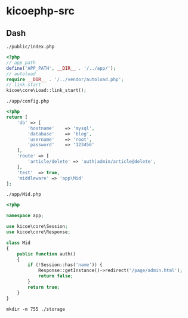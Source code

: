 # kicoephp-src

## Dash

`./public/index.php`
```php
<?php
// app path
define('APP_PATH', __DIR__ . '/../app/');
// autoload
require __DIR__ . '/../vendor/autoload.php';
// link-start 
kicoe\core\Load::link_start();

```

`./app/config.php`
```php
<?php
return [
    'db' => [
        'hostname'    => 'mysql',
        'database'    => 'blog',
        'username'    => 'root',
        'password'    => '123456'
    ],
    'route' => [
        'article/delete' => 'auth|admin/article@delete',
    ],
    'test'  => true,
    'middleware' => 'app\Mid'
];

```

`./app/Mid.php`
```php
<?php

namespace app;

use kicoe\core\Session;
use kicoe\core\Response;

class Mid
{
    public function auth()
    {
        if (!Session::has('name')) {
            Response::getInstance()->redirect('/page/admin.html');
            return false;
        }
        return true;
    }
}
```

`mkdir -m 755 ./storage`